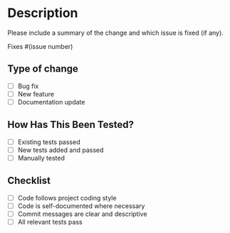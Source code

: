 # Description

Please include a summary of the change and which issue is fixed (if any). 

Fixes #(issue number)

## Type of change

- [ ] Bug fix
- [ ] New feature
- [ ] Documentation update

## How Has This Been Tested?

- [ ] Existing tests passed
- [ ] New tests added and passed
- [ ] Manually tested

## Checklist

- [ ] Code follows project coding style  
- [ ] Code is self-documented where necessary  
- [ ] Commit messages are clear and descriptive  
- [ ] All relevant tests pass
